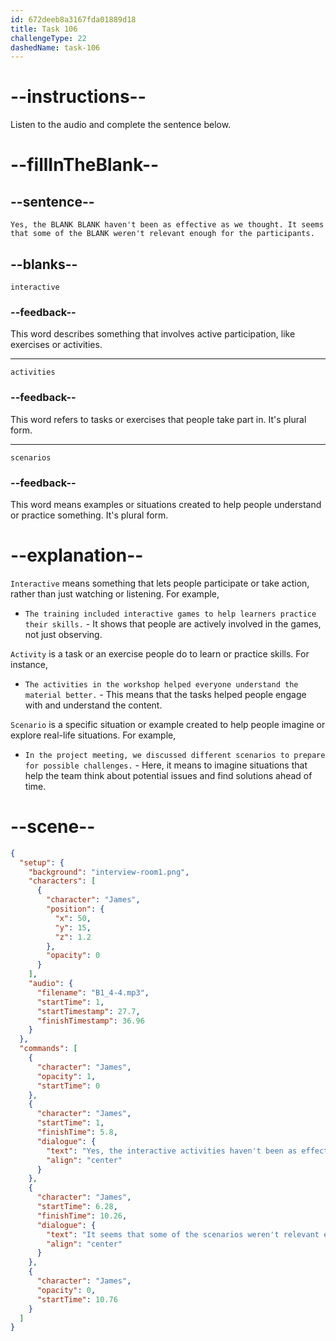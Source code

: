 ```yaml
---
id: 672deeb8a3167fda01889d18
title: Task 106
challengeType: 22
dashedName: task-106
---
```


<!-- (Audio) James: Yes, the interactive activities haven't been as effective as we thought. It seems that some of the scenarios weren't relevant enough for the participants. -->

# --instructions--

Listen to the audio and complete the sentence below.

# --fillInTheBlank--

## --sentence--

`Yes, the BLANK BLANK haven't been as effective as we thought. It seems that some of the BLANK weren't relevant enough for the participants.`

## --blanks--

`interactive`

### --feedback--

This word describes something that involves active participation, like exercises or activities.

---

`activities`

### --feedback--

This word refers to tasks or exercises that people take part in. It's plural form.

---

`scenarios`

### --feedback--

This word means examples or situations created to help people understand or practice something. It's plural form.

# --explanation--

`Interactive` means something that lets people participate or take action, rather than just watching or listening. For example,

- `The training included interactive games to help learners practice their skills.` - It shows that people are actively involved in the games, not just observing.

`Activity` is a task or an exercise people do to learn or practice skills. For instance,

- `The activities in the workshop helped everyone understand the material better.` - This means that the tasks helped people engage with and understand the content.

`Scenario` is a specific situation or example created to help people imagine or explore real-life situations. For example,

- `In the project meeting, we discussed different scenarios to prepare for possible challenges.` - Here, it means to imagine situations that help the team think about potential issues and find solutions ahead of time.

# --scene--

```json
{
  "setup": {
    "background": "interview-room1.png",
    "characters": [
      {
        "character": "James",
        "position": {
          "x": 50,
          "y": 15,
          "z": 1.2
        },
        "opacity": 0
      }
    ],
    "audio": {
      "filename": "B1_4-4.mp3",
      "startTime": 1,
      "startTimestamp": 27.7,
      "finishTimestamp": 36.96
    }
  },
  "commands": [
    {
      "character": "James",
      "opacity": 1,
      "startTime": 0
    },
    {
      "character": "James",
      "startTime": 1,
      "finishTime": 5.8,
      "dialogue": {
        "text": "Yes, the interactive activities haven't been as effective as we thought.",
        "align": "center"
      }
    },
    {
      "character": "James",
      "startTime": 6.28,
      "finishTime": 10.26,
      "dialogue": {
        "text": "It seems that some of the scenarios weren't relevant enough for the participants.",
        "align": "center"
      }
    },
    {
      "character": "James",
      "opacity": 0,
      "startTime": 10.76
    }
  ]
}
```
